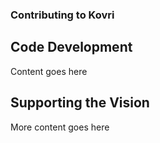 <div class="contributing">
<div class="center-xs container description">
<h3>Contributing to Kovri</h3>
</div>

<section class="container" id="terms">
        <div class="row">      
            <!-- full block-->
            <div class="full col-lg-12 col-md-12 col-sm-12 col-xs-12">
                <div class="info-block text-adapt">
                    <div class="row center-xs">
                        <div class="col">
                            <h2>Code Development</h2>
                        </div>
                    </div>
<div class="row">
<div class="col" markdown="1">
Content goes here

</div>
</div>
            </div>
        </div>
        <!-- end full block -->
    </div>
</section>

<section class="container" id="copyright">
        <div class="row">      
            <!-- full block-->
            <div class="full col-lg-12 col-md-12 col-sm-12 col-xs-12">
                <div class="info-block text-adapt">
                    <div class="row center-xs">
                        <div class="col">
                            <h2>Supporting the Vision</h2>
                        </div>
                    </div>
<div class="row">
<div class="col" markdown="1">
More content goes here

</div>
</div>
            </div>
        </div>
        <!-- end full block -->
    </div>
</section>
